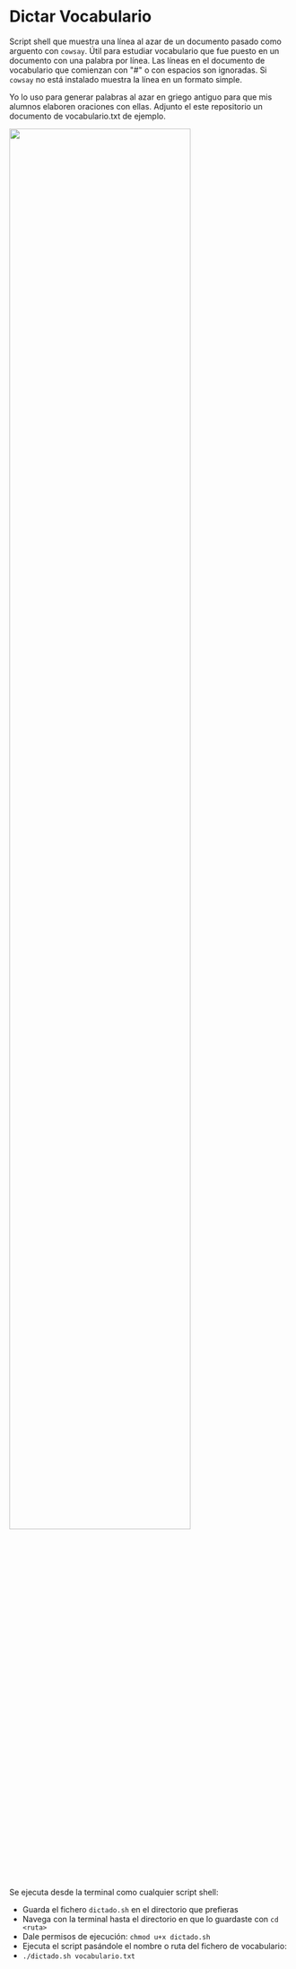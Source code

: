 # Dictar Vocabulario
Script shell que muestra una línea al azar de un documento pasado como arguento con `cowsay`. 
Útil para estudiar vocabulario que fue puesto en un documento con una palabra por línea. 
Las líneas en el documento de vocabulario que comienzan con "#" o con espacios son ignoradas. 
Si `cowsay` no está instalado muestra la línea en un formato simple.

Yo lo uso para generar palabras al azar en griego antiguo para que mis alumnos elaboren oraciones con ellas.
Adjunto el este repositorio un documento de vocabulario.txt de ejemplo.

<img src="https://user-images.githubusercontent.com/69062188/192077269-b7009735-6787-4b2b-8f3c-25b73e7a6d18.jpg" width="80%"></img>

Se ejecuta desde la terminal como cualquier script shell:
- Guarda el fichero `dictado.sh` en el directorio que prefieras
- Navega con la terminal hasta el directorio en que lo guardaste con `cd <ruta>` 
- Dale permisos de ejecución: `chmod u+x dictado.sh`
- Ejecuta el script pasándole el nombre o ruta del fichero de vocabulario:
- ```./dictado.sh vocabulario.txt```
